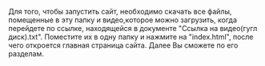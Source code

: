 Для того, чтобы запустить сайт, необходимо скачать все файлы, помещенные в эту папку и видео,которое можно загрузить, когда перейдете по ссылке, находящейся в документе "Ссылка на видео(гугл диск).txt".
Поместите их в одну папку и нажмите на "index.html", после чего откроется главная страница сайта. Далее Вы сможете по его разделам.
